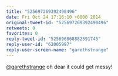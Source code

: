 ```yaml
---
title: "525697269392490496"
date: Fri Oct 24 17:16:10 +0000 2014
original-tweet-id: "525697269392490496"
retweets: 0
favorites: 0
reply-tweet-id: "525696868882591745"
reply-user-id: "62005997"
reply-user-screen-name: "garethstrange"
---
```

<a href="https://twitter.com/garethstrange">@garethstrange</a> oh dear it could get messy!
